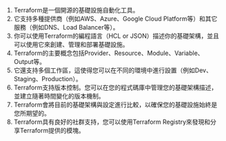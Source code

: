 1. Terraform是一個開源的基礎設施自動化工具。
2. 它支持多種提供商（例如AWS、Azure、Google Cloud Platform等）和其它服務（例如DNS、Load Balancer等）。
3. 你可以使用Terraform的編程語言（HCL or JSON）描述你的基礎架構，並且可以使用它來創建、管理和部署基礎設施。
4. Terraform的主要概念包括Provider、Resource、Module、Variable、Output等。
5. 它還支持多個工作區，這使得您可以在不同的環境中進行設置（例如Dev、Staging、Production）。
6. Terraform支持版本控制。您可以在您的程式碼庫中管理您的基礎架構描述，並建立隨著時間變化的版本機制。
7. Terraform會將目前的基礎架構與設定進行比較，以確保您的基礎設施始終是您所期望的。
8. Terraform具有良好的社群支持，您可以使用Terraform Registry來發現和分享Terraform提供的模塊。